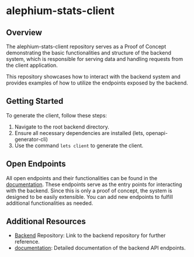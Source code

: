 # alephium-stats-client

## Overview

The alephium-stats-client repository serves as a Proof of Concept demonstrating the basic functionalities and structure of the backend system, which is responsible for serving data and handling requests from the client application.

This repository showcases how to interact with the backend system and provides examples of how to utilize the endpoints exposed by the backend.

## Getting Started

To generate the client, follow these steps:

1. Navigate to the root backend directory.
2. Ensure all necessary dependencies are installed (lets, openapi-generator-cli)
3. Use the command `lets client` to generate the client.

## Open Endpoints

All open endpoints and their functionalities can be found in the [documentation](https://alephiumstatsapi.alph.land/docs). These endpoints serve as the entry points for interacting with the backend. Since this is only a proof of concept, the system is designed to be easily extensible. You can add new endpoints to fulfill additional functionalities as needed.

## Additional Resources

- [Backend](https://github.com/CodeBaristas/alephium-stats-backend) Repository: Link to the backend repository for further reference.
- [documentation](https://alephiumstatsapi.alph.land/docs): Detailed documentation of the backend API endpoints.
